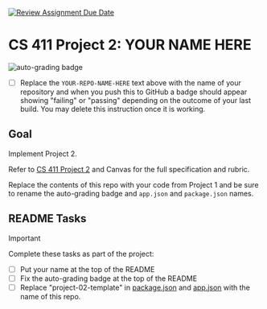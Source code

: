 [![Review Assignment Due Date](https://classroom.github.com/assets/deadline-readme-button-24ddc0f5d75046c5622901739e7c5dd533143b0c8e959d652212380cedb1ea36.svg)](https://classroom.github.com/a/BnjJDb3G)
# CS 411 Project 2: **YOUR NAME HERE**

![auto-grading badge](https://github.com/bsu-cs-jb/YOUR-REPO-NAME-HERE/actions/workflows/classroom.yml/badge.svg)

- [ ] Replace the `YOUR-REPO-NAME-HERE` text above with the name of your
      repository and when you push this to GitHub a badge should appear showing
      "failing" or "passing" depending on the outcome of your last build. You
      may delete this instruction once it is working.

## Goal

Implement Project 2.

Refer to [CS 411 Project 2](https://bsu-cs-jb.github.io/cs-411-docs/project-02/)
and Canvas for the full specification and rubric.

Replace the contents of this repo with your code from Project 1 and be sure to
rename the auto-grading badge and `app.json` and `package.json` names.

## README Tasks

<!-- prettier-ignore-start -->
> [!IMPORTANT]
> Complete these tasks as part of the project:
<!-- prettier-ignore-end -->

- [ ] Put your name at the top of the README
- [ ] Fix the auto-grading badge at the top of the README
- [ ] Replace "project-02-template" in [package.json](package.json) and
      [app.json](app.json) with the name of this repo.
